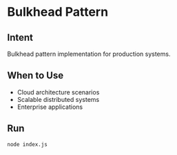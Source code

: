 # Bulkhead Pattern

## Intent
Bulkhead pattern implementation for production systems.

## When to Use
- Cloud architecture scenarios
- Scalable distributed systems
- Enterprise applications

## Run
```bash
node index.js
```
